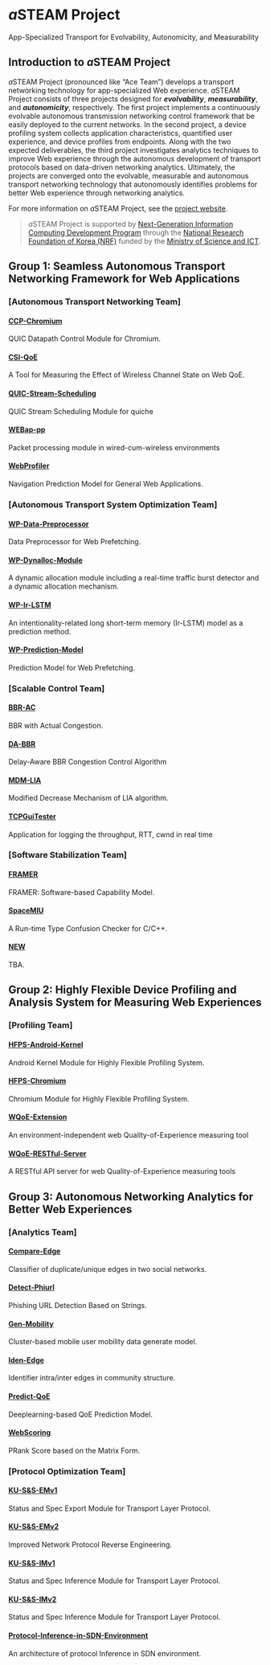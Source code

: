 # *a*STEAM Project
App-Specialized Transport for Evolvability, Autonomicity, and Measurability
## Introduction to *a*STEAM Project
*a*STEAM Project (pronounced like “Ace Team”) develops a transport networking technology for app-specialized Web experience. *a*STEAM Project consists of three projects designed for **_evolvability_**, **_measurability_**, and **_autonomicity_**, respectively. The first project implements a continuously evolvable autonomous transmission networking control framework that be easily deployed to the current networks. In the second project, a device profiling system collects application characteristics, quantified user experience, and device profiles from endpoints. Along with the two expected deliverables, the third project investigates analytics techniques to improve Web experience through the autonomous development of transport protocols based on data-driven networking analytics. Ultimately, the projects are converged onto the evolvable, measurable and autonomous transport networking technology that autonomously identifies problems for better Web experience through networking analytics.

For more information on *a*STEAM Project, see the [project website](https://asteam.korea.ac.kr/).

> *a*STEAM Project is supported by [Next-Generation Information Computing Development Program](http://www.nrf.re.kr/eng/cms/page/main?menu_no=201) through the [National Research Foundation of Korea (NRF)](http://www.nrf.re.kr/) funded by the [Ministry of Science and ICT](https://www.msit.go.kr/).

## Group 1: Seamless Autonomous Transport Networking Framework for Web Applications
### [Autonomous Transport Networking Team]
#### [CCP-Chromium](https://github.com/ku-asteam/ccp-chromium/)
QUIC Datapath Control Module for Chromium.
#### [CSI-QoE](https://github.com/ku-asteam/csi-qoe/)
A Tool for Measuring the Effect of Wireless Channel State on Web QoE.
#### [QUIC-Stream-Scheduling](https://github.com/ku-asteam/quic-stream-scheduling)
QUIC Stream Scheduling Module for quiche
#### [WEBap-pp](https://github.com/ku-asteam/webap-pp)
Packet processing module in wired-cum-wireless environments
#### [WebProfiler](https://github.com/ku-asteam/WebProfiler/)
Navigation Prediction Model for General Web Applications.

### [Autonomous Transport System Optimization Team]
#### [WP-Data-Preprocessor](https://github.com/ku-asteam/web-prediction/tree/master/preprocessor)
Data Preprocessor for Web Prefetching.
#### [WP-Dynalloc-Module](https://github.com/ku-asteam/web-prediction/tree/master/dynalloc-module)
A dynamic allocation module including a real-time traffic burst detector and a dynamic allocation mechanism.
#### [WP-Ir-LSTM](https://github.com/ku-asteam/web-prediction/tree/master/Ir-LSTM)
An intentionality-related long short-term memory (Ir-LSTM) model as a prediction method.
#### [WP-Prediction-Model](https://github.com/ku-asteam/web-prediction/tree/master/encoder)
Prediction Model for Web Prefetching.

### [Scalable Control Team]
#### [BBR-AC](https://github.com/ku-asteam/bbr-ac/)
BBR with Actual Congestion.
#### [DA-BBR](https://github.com/ku-asteam/da-bbr)
Delay-Aware BBR Congestion Control Algorithm
#### [MDM-LIA](https://github.com/ku-asteam/mdm-lia/)
Modified Decrease Mechanism of LIA algorithm.
#### [TCPGuiTester](https://github.com/ku-asteam/TCPGuiTester)
Application for logging the throughput, RTT, cwnd in real time

### [Software Stabilization Team]
#### [FRAMER](https://github.com/ku-asteam/miu_memory_integrity_utilities/)
FRAMER: Software-based Capability Model.
#### [SpaceMIU](https://github.com/ku-asteam/miu_memory_integrity_utilities/tree/master/frame-pass2019)
A Run-time Type Confusion Checker for C/C++.
#### [NEW]()
TBA.

## Group 2: Highly Flexible Device Profiling and Analysis System for Measuring Web Experiences
### [Profiling Team]
#### [HFPS-Android-Kernel](https://github.com/ku-asteam/hfps-android-kernel/)
Android Kernel Module for Highly Flexible Profiling System.
#### [HFPS-Chromium](https://github.com/ku-asteam/hfps-chromium/)
Chromium Module for Highly Flexible Profiling System.
#### [WQoE-Extension](https://github.com/ku-asteam/WQoE-Extension)
An environment-independent web Quality-of-Experience measuring tool
#### [WQoE-RESTful-Server](https://github.com/ku-asteam/WQoE-RESTful-Server)
A RESTful API server for web Quality-of-Experience measuring tools

## Group 3: Autonomous Networking Analytics for Better Web Experiences
### [Analytics Team]
#### [Compare-Edge](https://github.com/ku-asteam/compare_edge)
Classifier of duplicate/unique edges in two social networks.
#### [Detect-Phiurl](https://github.com/ku-asteam/detect-phiurl/)
Phishing URL Detection Based on Strings.
#### [Gen-Mobility](https://github.com/ku-asteam/gen-mobility)
Cluster-based mobile user mobility data generate model.
#### [Iden-Edge](https://github.com/ku-asteam/iden-edge)
Identifier intra/inter edges in community structure.
#### [Predict-QoE](https://github.com/ku-asteam/predict-qoe/)
Deeplearning-based QoE Prediction Model.
#### [WebScoring](https://github.com/ku-asteam/webscoring/)
PRank Score based on the Matrix Form.

### [Protocol Optimization Team]
#### [KU-S&S-EMv1](https://github.com/ku-asteam/KU-S-S-EM/tree/master/1st%20year)
Status and Spec Export Module for Transport Layer Protocol.
#### [KU-S&S-EMv2](https://github.com/ku-asteam/KU-S-S-EM/tree/master/2nd%20year)
Improved Network Protocol Reverse Engineering.
#### [KU-S&S-IMv1](https://github.com/ku-asteam/KU-S-S-IM/tree/master/1st%20year)
Status and Spec Inference Module for Transport Layer Protocol.
#### [KU-S&S-IMv2](https://github.com/ku-asteam/KU-S-S-IM/tree/master/2nd%20year)
Status and Spec Inference Module for Transport Layer Protocol.
#### [Protocol-Inference-in-SDN-Environment](https://github.com/ku-asteam/Protocol-Inference-in-SDN-Environment)
An architecture of protocol Inference in SDN environment.
